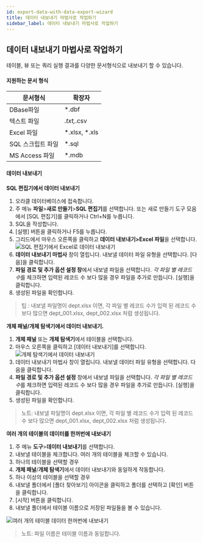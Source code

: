 ```yaml
---
id: export-data-with-data-export-wizard
title: 데이터 내보내기 마법사로 작업하기
sidebar_label: 데이터 내보내기 마법사로 작업하기
---
```


## 데이터 내보내기 마법사로 작업하기

테이블, 뷰 또는 쿼리 실행 결과를 다양한 문서형식으로 내보내기 할 수 있습니다.

#### 지원하는 문서 형식

| 문서형식 | 확장자 |
| --- | --- |
| DBase파일 | *.dbf |
| 텍스트 파일 |  *.txt,*.csv |
| Excel 파일 | *.xlsx, *.xls |
| SQL 스크립트 파일 | *.sql |
| MS Access 파일 | *.mdb |


#### 데이터 내보내기

**SQL 편집기에서 데이터 내보내기**
1. 오라클 데이터베이스에 접속합니다.
2. 주 메뉴 **파일**>**새로 만들기**>**SQL 편집기**를 선택합니다. 또는 새로 만들기 도구 모음에서 [SQL 편집기]를 클릭하거나 Ctrl+N를 누릅니다.
3. SQL을 작성합니다.
4. [실행] 버튼을 클릭하거나 F5를 누릅니다.
5. 그리드에서 마우스 오른쪽을 클릭하고 **데이터 내보내기>Excel 파일**을 선택합니다.
![SQL 편집기에서 Excel로 데이터 내보내기](https://s3.ap-northeast-2.amazonaws.com/sqlgate-manual-content/018AF83845C1094DC4F6DC729755016F.jpg)
6. **데이터 내보내기 마법사** 창이 열립니다. 내보낼 데이터 파일 유형을 선택합니다. [다음]을 클릭합니다.
7. **파일 경로 및 추가 옵션 설정 창**에서 내보낼 파일을 선택합니다. *각 파일 별 레코드 수*를 체크하면 입력된 레코드 수 보다 많을 경우 파일을 추가로 만듭니다. [실행]을 클릭합니다.
8. 생성된 파일을 확인합니다.

> 팁 : 내보낼 파일명이 dept.xlsx 이면, 각 파일 별 레코드 수가 입력 된 레코드 수 보다 많으면 dept_001.xlsx, dept_002.xlsx 처럼 생성됩니다.


**개체 패널/개체 탐색기에서 데이터 내보내기.**
1. **개체 패널** 또는 **개체 탐색기**에서 테이블을 선택합니다.
2. 마우스 오른쪽을 클릭하고 [데이터 내보내기]를 선택합니다.
![개체 탐색기에서 데이터 내보내기](https://s3.ap-northeast-2.amazonaws.com/sqlgate-manual-content/49F210996AA1C7DEA7B8438C0C452E6F.jpg)
3. 데이터 내보내기 마법사 창이 열립니다. 내보낼 데이터 파일 유형을 선택합니다. 다음을 클릭합니다.
4. **파일 경로 및 추가 옵션 설정** 창에서 내보낼 파일을 선택합니다. *각 파일 별 레코드 수*를 체크하면 입력된 레코드 수 보다 많을 경우 파일을 추가로 만듭니다. [실행]을 클릭합니다.
5. 생성된 파일을 확인합니다.
> 노트: 내보낼 파일명이 dept.xlsx 이면, 각 파일 별 레코드 수가 입력 된 레코드 수 보다 많으면 dept_001.xlsx, dept_002.xlsx 처럼 생성됩니다.

**여러 개의 테이블의 데이터를 한꺼번에 내보내기**
1. 주 메뉴 **도구**>**데이터 내보내기**를 선택합니다.
2. 내보낼 테이블을 체크합니다. 여러 개의 테이블을 체크할 수 있습니다.
3. 하나의 테이블을 선택할 경우
4. **개체 패널**/**개체 탐색기**에서 데이터 내보내기와 동일하게 작동합니다.
5. 하나 이상의 테이블을 선택할 경우
6. 내보낼 폴더에서 [폴더 찾아보기] 아이콘을 클릭하고 폴더를 선택하고 [확인] 버튼을 클릭합니다.
7. [시작] 버튼을 클릭합니다.
8. 내보낼 폴더에서 테이블 이름으로 저장된 파일들을 볼 수 있습니다.

![여러 개의 테이블 데이터 한꺼번에 내보내기](https://s3.ap-northeast-2.amazonaws.com/sqlgate-manual-content/5A8ABE601165CFB0DF5932CD1C827820.jpg)
> 노트: 파일 이름은 테이블 이름과 동일합니다.
